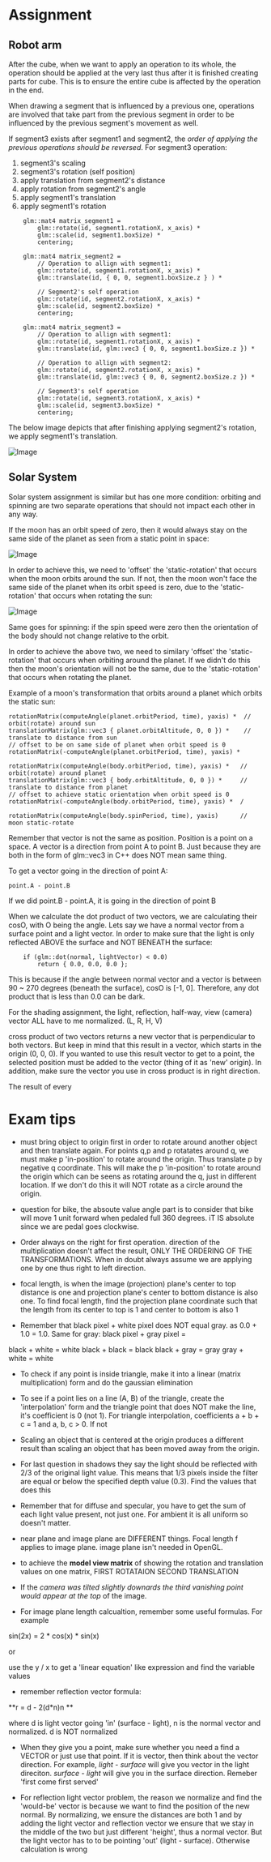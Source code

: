 # Assignment
## Robot arm
After the cube, when we want to apply an operation to its whole, the operation should be applied at the very last thus after it is finished creating parts for cube. This is to ensure the entire cube is affected by the operation in the end.

When drawing a segment that is influenced by a previous one, operations are involved that take part from the previous segment in order to be influenced by the previous segment's movement as well.

If segment3 exists after segment1 and segment2, the *order of applying the previous operations should be reversed*. For segment3 operation:

1. segment3's scaling
2. segment3's rotation (self position)
3. apply translation from segment2's distance
4. apply rotation from segment2's angle
5. apply segment1's translation
6. apply segment1's rotation

```
    glm::mat4 matrix_segment1 = 
        glm::rotate(id, segment1.rotationX, x_axis) * 
        glm::scale(id, segment1.boxSize) * 
        centering;

    glm::mat4 matrix_segment2 = 
        // Operation to allign with segment1:
        glm::rotate(id, segment1.rotationX, x_axis) * 
        glm::translate(id, { 0, 0, segment1.boxSize.z } ) *

        // Segment2's self operation
        glm::rotate(id, segment2.rotationX, x_axis) * 
        glm::scale(id, segment2.boxSize) * 
        centering;

    glm::mat4 matrix_segment3 =
        // Operation to allign with segment1:
        glm::rotate(id, segment1.rotationX, x_axis) *
        glm::translate(id, glm::vec3 { 0, 0, segment1.boxSize.z }) *

        // Operation to allign with segment2:
        glm::rotate(id, segment2.rotationX, x_axis) *
        glm::translate(id, glm::vec3 { 0, 0, segment2.boxSize.z }) * 

        // Segment3's self operation
        glm::rotate(id, segment3.rotationX, x_axis) * 
        glm::scale(id, segment3.boxSize) * 
        centering;
```

The below image depicts that after finishing applying segment2's rotation, we apply segment1's translation.

![Image](../../images/robot_arm.PNG)

## Solar System
Solar system assignment is similar but has one more condition: orbiting and spinning are two separate operations that should not impact each other in any way.

If the moon has an orbit speed of zero, then it would always stay on the same side of the planet as seen from a static point in space:

![Image](../../images/orbit.PNG)

In order to achieve this, we need to 'offset' the 'static-rotation' that occurs when the moon orbits around the sun. If not, then the moon won't face the same side of the planet when its orbit speed is zero, due to the 'static-rotation' that occurs when rotating the sun:

![Image](../../images/rotation_show.PNG)

Same goes for spinning: if the spin speed were zero then the orientation of the body should not change relative to the orbit. 

In order to achieve the above two, we need to similary 'offset' the 'static-rotation' that occurs when orbiting around the planet. If we didn't do this then the moon's orientation will not be the same, due to the 'static-rotation' that occurs when rotating the planet.

Example of a moon's transformation that orbits around a planet which orbits the static sun:

```
rotationMatrix(computeAngle(planet.orbitPeriod, time), yaxis) *  // orbit(rotate) around sun
translationMatrix(glm::vec3 { planet.orbitAltitude, 0, 0 }) *    // translate to distance from sun
// offset to be on same side of planet when orbit speed is 0
rotationMatrix(-computeAngle(planet.orbitPeriod, time), yaxis) * 

rotationMatrix(computeAngle(body.orbitPeriod, time), yaxis) *   // orbit(rotate) around planet
translationMatrix(glm::vec3 { body.orbitAltitude, 0, 0 }) *     // translate to distance from planet
// offset to achieve static orientation when orbit speed is 0
rotationMatrix(-computeAngle(body.orbitPeriod, time), yaxis) *  /

rotationMatrix(computeAngle(body.spinPeriod, time), yaxis)      // moon static-rotate
```

Remember that vector is not the same as position. Position is a point on a space. A vector is a direction from point A to point B. Just because they are both in the form of glm::vec3 in C++ does NOT mean same thing.

To get a vector going in the direction of point A:
```
point.A - point.B
```

If we did point.B - point.A, it is going in the direction of point B

When we calculate the dot product of two vectors, we are calculating their cosO, with O being the angle. Lets say we have a normal vector from a surface point and a light vector. In order to make sure that the light is only reflected ABOVE the surface and NOT BENEATH the surface:

```
    if (glm::dot(normal, lightVector) < 0.0)
        return { 0.0, 0.0, 0.0 }; 
```

This is because if the angle between normal vector and a vector is between 90 ~ 270 degrees (beneath the surface), cosO is [-1, 0]. Therefore, any dot product that is less than 0.0 can be dark.


For the shading assignment, the light, reflection, half-way, view (camera) vector ALL have to me normalized.
(L, R, H, V)

cross product of two vectors returns a new vector that is perpendicular to both vectors. But keep in mind that this result in a vector, which starts in the origin (0, 0, 0). If you wanted to use this result vector to get to a point, the selected position must be added to the vector (thing of it as 'new' origin). In addition, make sure the vector you use in cross product is in right direction.

The result of every 

# Exam tips

- must bring object to origin first in order to rotate around another object and then translate again. For points q,p and p rotatates around q, we must make p 'in-position' to rotate around the origin. Thus translate p by negative q coordinate. This will make the p 'in-position' to rotate around the origin which can be seens as rotating around the q, just in different location. If we don't do this it will NOT rotate as a circle around the origin.

- question for bike, the absoute value angle part is to consider that bike will move 1 unit forward
when pedaled full 360 degrees. iT IS absolute since we are pedal goes clockwise.

- Order always on the right for first operation. direction of the multiplication doesn't affect the result, ONLY THE ORDERING OF THE TRANSFORMATIONS. When in doubt always assume we are applying one by one thus right to left direction.

- focal length, is when the image (projection) plane's center to top distance is one and projection plane's center to bottom distance is also one. To find focal length, find the projection plane coordinate such that the length from its center to top is 1 and center to bottom is also 1

- Remember that black pixel + white pixel does NOT equal gray. as 0.0 + 1.0 = 1.0. Same for gray: black pixel + gray pixel =

black + white = white
black + black = black
black + gray = gray
gray + white = white

- To check if any point is inside triangle, make it into a linear (matrix multiplication) form and do the gaussian elimination

- To see if a point lies on a line (A, B) of the triangle, create the  'interpolation' form and the triangle point that does NOT make the line, it's coefficient is 0 (not 1). For triangle interpolation, coefficients a + b + c = 1 and a, b, c > 0. If not 

- Scaling an object that is centered at the origin produces a different result than scaling an object that has been moved away from the origin. 

- For last question in shadows they say the light should be reflected with 2/3 of the original light value. This means that 1/3 pixels inside the filter are equal or below the specified depth value (0.3). Find the values that does this

- Remember that for diffuse and specular, you have to get the sum of each light value present, not just one. For ambient it is all uniform so doesn't matter.

- near plane and image plane are DIFFERENT things. Focal length f applies to image plane. image plane isn't needed in OpenGL.

- to achieve the **model view matrix** of showing the rotation and translation values on one matrix, FIRST ROTATAION SECOND TRANSLATION

- If the *camera was tilted slightly downards the third vanishing point would appear at the top* of the image.

- For image plane length calcualtion, remember some useful formulas. For example 

sin(2x) = 2 * cos(x) * sin(x)

or 

use the y / x to get a 'linear equation' like expression and find the variable values

- remember reflection vector formula:

**r = d - 2(d*n)n **

where d is light vector going 'in' (surface - light), n is the normal vector
and normalized. d is NOT normalized

- When they give you a point, make sure whether you need a find a VECTOR or just use that point. If it is vector, then think about the vector direction. For example, *light - surface* will give you vector in the light direciton. *surface - light* will give you in the surface direction. Remeber 'first come first served' 

- For reflection light vector problem, the reason we normalize and find the 'would-be' vector is because we want to find the position of the new normal. By normalizing, we ensure the distances are both 1 and by adding the light vector and reflection vector we ensure that we stay in the middle of the two but just different 'height', thus a normal vector. But the light vector has to to be pointing 'out' (light - surface). Otherwise calculation is wrong

